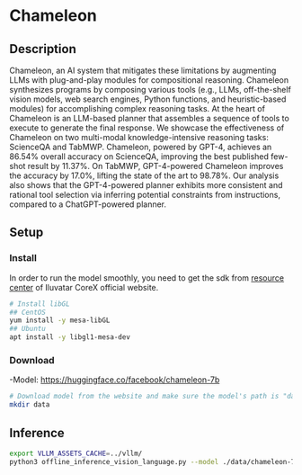 # Chameleon

## Description

Chameleon, an AI system that mitigates these limitations by augmenting LLMs with plug-and-play modules for compositional reasoning. Chameleon synthesizes programs by composing various tools (e.g., LLMs, off-the-shelf vision models, web search engines, Python functions, and heuristic-based modules) for accomplishing complex reasoning tasks. At the heart of Chameleon is an LLM-based planner that assembles a sequence of tools to execute to generate the final response. We showcase the effectiveness of Chameleon on two multi-modal knowledge-intensive reasoning tasks: ScienceQA and TabMWP. Chameleon, powered by GPT-4, achieves an 86.54% overall accuracy on ScienceQA, improving the best published few-shot result by 11.37%. On TabMWP, GPT-4-powered Chameleon improves the accuracy by 17.0%, lifting the state of the art to 98.78%. Our analysis also shows that the GPT-4-powered planner exhibits more consistent and rational tool selection via inferring potential constraints from instructions, compared to a ChatGPT-powered planner.

## Setup

### Install

In order to run the model smoothly, you need to get the sdk from [resource center](https://support.iluvatar.com/#/ProductLine?id=2) of Iluvatar CoreX official website.

```bash
# Install libGL
## CentOS
yum install -y mesa-libGL
## Ubuntu
apt install -y libgl1-mesa-dev
```

### Download

-Model: <https://huggingface.co/facebook/chameleon-7b>

```bash
# Download model from the website and make sure the model's path is "data/chameleon-7b"
mkdir data
```

## Inference

```bash
export VLLM_ASSETS_CACHE=../vllm/
python3 offline_inference_vision_language.py --model ./data/chameleon-7b --max-tokens 256 -tp 2 --trust-remote-code --temperature 0.0
```
